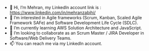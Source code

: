 - 👋 Hi, I’m Mehran, my LinkedIn account link is : https://www.linkedin.com/in/mehranzabihi/
- 👀 I’m interested in Agile frameworks (Scrum, Kanban, Scaled Agile Framework SAFe) and Software Development Life Cycle (SDLC).
- 🌱 I’m currently learning AWS Solution Architecture and JavaScript.
- 💞️ I’m looking to collaborate as an Scrum Master / JIRA Developer in Software/Web Delivery Teams.
- 📫 You can reach me via my LinkedIn account.

<!---
mehranzbh/mehranzbh is a ✨ special ✨ repository because its `README.md` (this file) appears on your GitHub profile.
You can click the Preview link to take a look at your changes.
--->
